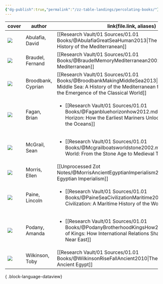 ```yaml
---
{"dg-publish":true,"permalink":"/zz-table-landings/percolating-books/"}
---
```


| cover                                                             | author             | link(file.link, aliases)                                                                                                                                                                            |
| ----------------------------------------------------------------- | ------------------ | --------------------------------------------------------------------------------------------------------------------------------------------------------------------------------------------------- |
| ![](https://m.media-amazon.com/images/I/61D+7nFkRZL._SL1500_.jpg) | Abulafia, David    | [[Research Vault/01 Sources/01.01 Books/@AbulafiaGreatSeaHuman2013\|The Great Sea: A Human History of the Mediterranean]]                                                                        |
| ![](https://m.media-amazon.com/images/I/41PeNSKkrVL.jpg)          | Braudel, Fernand   | [[Research Vault/01 Sources/01.01 Books/@BraudelMemoryMediterranean2001\|Memory and the Mediterranean]]                                                                                          |
| ![](https://m.media-amazon.com/images/I/71VcN6Vsl-L._SL1500_.jpg) | Broodbank, Cyprian | [[Research Vault/01 Sources/01.01 Books/@BroodbankMakingMiddleSea2013\|The Making of the Middle Sea: A History of the Mediterranean from the Beginning to the Emergence of the Classical World]] |
| ![](https://m.media-amazon.com/images/I/91onK9r2m5L._SL1500_.jpg) | Fagan, Brian       | <ul><li>[[Research Vault/01 Sources/01.01 Books/@Faganbluehorizonhow2012.md\\|Beyond the Blue Horizon: How the Earliest Mariners Unlocked the Secrets of the Oceans]]</li></ul>                     |
| ![](https://m.media-amazon.com/images/I/51R3Vu32LJL.jpg)          | McGrail, Sean      | <ul><li>[[Research Vault/01 Sources/01.01 Books/@Mcgrailboatsworldstone2002.md\\|Boats of the World: From the Stone Age to Medieval Times]]</li></ul>                                               |
| ![](https://m.media-amazon.com/images/I/51pCfd9PwxL.jpg)          | Morris, Ellen      | [[Unprocessed Zot Notes/@MorrisAncientEgyptianImperialism2018\|Ancient Egyptian Imperialism]]                                                                                                    |
| ![](https://m.media-amazon.com/images/I/91Id2S35ZwL._SL1500_.jpg) | Paine, Lincoln     | <ul><li>[[Research Vault/01 Sources/01.01 Books/@PaineSeaCivilizationMaritime2013.md\\|The Sea and Civilization: A Maritime History of the World]]</li></ul>                                        |
| ![](https://m.media-amazon.com/images/I/81h5H7XRaXL._SL1360_.jpg) | Podany, Amanda     | <ul><li>[[Research Vault/01 Sources/01.01 Books/@PodanyBrotherhoodKingsHow2012.md\\|Brotherhood of Kings: How International Relations Shaped the Ancient Near East]]</li></ul>                      |
| ![](https://m.media-amazon.com/images/I/61g9Jws4k9L._SL1500_.jpg) | Wilkinson, Toby    | [[Research Vault/01 Sources/01.01 Books/@WilkinsonRiseFallAncient2010\|The Rise and Fall of Ancient Egypt]]                                                                                      |

{ .block-language-dataview}